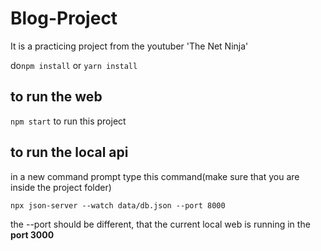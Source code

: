 # Blog-Project
It is a practicing project from the youtuber 'The Net Ninja'

do```npm install``` or ```yarn install```

## to run the web

``` npm start ``` to run this project 

## to run the local api

in a new command prompt type this command(make sure that you are inside the project folder)

```npx json-server --watch data/db.json --port 8000```

the --port should be different, that the current local web is running in the **port 3000**
